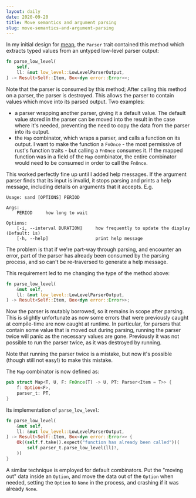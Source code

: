```yaml
---
layout: daily
date: 2020-09-20
title: Move semantics and argument parsing
slug: move-semantics-and-argument-parsing
---
```


In my initial design for [meap](https://crates.io/crates/meap), the `Parser` trait contained this
method which extracts typed values from an untyped low-level parser output:

```rust
fn parse_low_level(
    self,
    ll: &mut low_level::LowLevelParserOutput,
) -> Result<Self::Item, Box<dyn error::Error>>;
```

Note that the parser is consumed by this method; After calling this method on a parser, the parser
is destroyed. This allows the parser to contain values which move into its parsed output.
Two examples:
 - a parser wrapping another parser, giving it a default value. The default value stored in the parser can
   be moved into the result in the case where it's needed, preventing the need to copy the data from the
   parser into its output.
 - the `Map` combinator, which wraps a parser, and calls a function on its output. I want to make the function
   a `FnOnce` - the most permissive of rust's function traits - but calling a `FnOnce` consumes it. If the
   mapped function was in a field of the `Map` combinator, the entire combinator would need to be consumed
   in order to call the `FnOnce`.

This worked perfectly fine up until I added help messages. If the argument parser finds that its input is
invalid, it stops parsing and prints a help message, including details on arguments that it accepts.
E.g.
```
Usage: sand [OPTIONS] PERIOD

Args:
    PERIOD     how long to wait

Options:
    [-i, --interval DURATION]     how frequently to update the display (Default: 1s)
    [-h, --help]                  print help message
```

The problem is that if we're part-way through parsing, and encounter an error, part of the
parser has already been consumed by the parsing process, and so can't be re-traversed to
generate a help message.

This requirement led to me changing the type of the method above:

```rust
fn parse_low_level(
    &mut self,
    ll: &mut low_level::LowLevelParserOutput,
) -> Result<Self::Item, Box<dyn error::Error>>;
```

Now the parser is mutably borrowed, so it remains in scope after parsing.
This is slightly unfortunate as now some errors that were previously caught at compile-time
are now caught at runtime. In particular, for parsers that contain some value that is moved
out during parsing, running the parser twice will panic as the necessary values are gone.
Previously it was not possible to run the parser twice, as it was destroyed by running.

Note that running the parser twice is a mistake, but now it's possible (though still not easy!)
to make this mistake.

The `Map` combinator is now defined as:
```rust
pub struct Map<T, U, F: FnOnce(T) -> U, PT: Parser<Item = T>> {
    f: Option<F>,
    parser_t: PT,
}
```

Its implementation of `parse_low_level`:
```rust
fn parse_low_level(
    &mut self,
    ll: &mut low_level::LowLevelParserOutput,
) -> Result<Self::Item, Box<dyn error::Error>> {
    Ok((self.f.take().expect("function has already been called"))(
        self.parser_t.parse_low_level(ll)?,
    ))
}
```

A similar technique is employed for default combinators.
Put the "moving out" data inside an `Option`, and move the data out of the `Option`
when needed, setting the `Option` to `None` in the process, and crashing if it was
already `None`.
